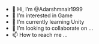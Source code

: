 - 👋 Hi, I’m @Adarshmnair1999
- 👀 I’m interested in Game
- 🌱 I’m currently learning Unity
- 💞️ I’m looking to collaborate on ...
- 📫 How to reach me ...

<!---
Adarshmnair1999/Adarshmnair1999 is a ✨ special ✨ repository because its `README.md` (this file) appears on your GitHub profile.
You can click the Preview link to take a look at your changes.
--->
